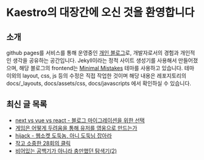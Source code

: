 # Kaestro의 대장간에 오신 것을 환영합니다

## 소개

github pages를 서비스를 통해 운영중인 [개인 블로그](https://kaestro.github.io)로, 개발자로서의 경험과 개인적인 생각을 공유하는 공간입니다. Jekyll이라는 정적 사이트 생성기를 사용해서 만들어졌으며, 해당 블로그의 frontend는 [Minimal Mistakes](https://mmistakes.github.io/minimal-mistakes/) 테마를 사용하고 있습니다. 테마 이외의 layout, css, js 등의 수정은 직접 작업한 것이며 해당 내용은 레포지토리의 docs/_layouts, docs/assets/css, docs/javascripts 에서 확인하실 수 있습니다.

## 최신 글 목록
<!-- BLOG-POST-LIST:START -->
- [next vs vue vs react - 블로그 마이그레이션을 위한 선택](https://kaestro.github.io/%EA%B0%9C%EB%B0%9C%EC%9D%B4%EC%95%BC%EA%B8%B0/2024/05/19/blog-migration-selection.html)
- [게임은 어떻게 두려움을 통해 유저를 영웅으로 만드는가](https://kaestro.github.io/%EA%B2%8C%EC%9E%84%EC%9D%B4%EC%95%BC%EA%B8%B0/2024/05/18/%EA%B2%8C%EC%9E%84%EC%97%90%EC%84%9C-%EB%B3%BC-%EC%88%98-%EC%9E%88%EB%8A%94-%EB%91%90%EB%A0%A4%EC%9B%80%EC%9D%98-%ED%99%9C%EC%9A%A9.html)
- [hijack - 웹소켓 도둑놈, 아니 도둑님 잡아라](https://kaestro.github.io/%EA%B0%9C%EB%B0%9C%EC%9D%B4%EC%95%BC%EA%B8%B0/2024/05/17/socket-hijack.html)
- [작고 소중한 28회의 클릭](https://kaestro.github.io/%EC%8B%A0%EB%B3%80%EC%9E%A1%EA%B8%B0/2024/05/16/%EC%9E%91%EA%B3%A0-%EC%86%8C%EC%A4%91%ED%95%9C-28%ED%9A%8C.html)
- [비어있는 공백기가 아니라 충만했던 탐색기&lpar;2&rpar;](https://kaestro.github.io/%EC%8B%A0%EB%B3%80%EC%9E%A1%EA%B8%B0/2024/05/16/%EC%83%88%EB%A1%9C%EC%9B%80%EC%9D%84-%EA%B2%BD%ED%97%98%ED%95%98%EB%A9%B0-%EB%82%98%EB%A5%BC-%EB%8F%8C%EC%95%84%EB%B3%B4%EB%8B%A4.html)
<!-- BLOG-POST-LIST:END -->